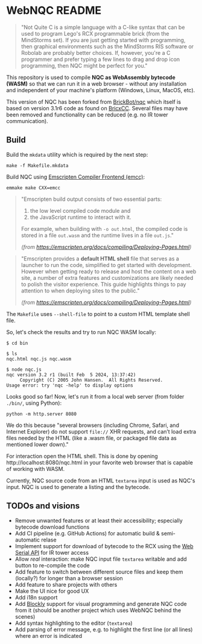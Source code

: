 # WebNQC README

> "Not Quite C is a simple language with a C-like syntax that can be used to program Lego's RCX programmable brick (from the MindStorms set). If you are just getting started with programming, then graphical environments such as the MindStorms RIS software or Robolab are probably better choices. If, however, you're a C programmer and prefer typing a few lines to drag and drop icon programming, then NQC might be perfect for you."

This repository is used to compile **NQC as WebAssembly bytecode (WASM)** so that we can run it in a web browser - without any installation and independent of your machine's platform (Windows, Linux, MacOS, etc).

This version of NQC has been forked from [BrickBot/nqc](https://github.com/BrickBot/nqc) which itself is based on version 3.1r6 code as found on
[BricxCC](http://bricxcc.sourceforge.net/nqc/). Several files may have been removed and functionality can be reduced (e.g. no IR tower communication).

## Build

Build the `mkdata` utility which is required by the next step:

```shell
make -f Makefile.mkdata
```

Build NQC using [Emscripten Compiler Frontend (emcc)](https://emscripten.org/docs/tools_reference/emcc.html):

```shell
emmake make CXX=emcc
```

>"Emscripten build output consists of two essential parts: 
>
>1) the low level compiled code module and
>2) the JavaScript runtime to interact with it.
>
>For example, when building with `-o out.html`, the compiled code is stored in a file `out.wasm` and the runtime lives in a file `out.js`."
>
> _(from https://emscripten.org/docs/compiling/Deploying-Pages.html)_


> "Emscripten provides a **default HTML shell** file that serves as a launcher to run the code, simplified to get started with development. However when getting ready to release and host the content on a web site, a number of extra features and customizations are likely needed to polish the visitor experience. This guide highlights things to pay attention to when deploying sites to the public."
> 
> _(from https://emscripten.org/docs/compiling/Deploying-Pages.html)_

The `Makefile` uses `--shell-file` to point to a custom HTML template shell file.

So, let's check the results and try to run NQC WASM locally:

```shell
$ cd bin

$ ls
nqc.html nqc.js nqc.wasm

$ node nqc.js
nqc version 3.2 r1 (built Feb  5 2024, 13:37:42)
     Copyright (C) 2005 John Hansen.  All Rights Reserved.
Usage error: try 'nqc -help' to display options
```

Looks good so far! Now, let's run it from a local web server (from folder `./bin/`, using Python):

```shell
python -m http.server 8080
```

We do this because "several browsers (including Chrome, Safari, and Internet Explorer) do not support `file://` XHR requests, and can’t load extra files needed by the HTML (like a .wasm file, or packaged file data as mentioned lower down)."

For interaction open the HTML shell. This is done by opening http://localhost:8080/nqc.html in your favorite web browser that is capable of working with WASM.

Currently, NQC source code from an HTML `textarea` input is used as NQC's input. NQC is used to generate a listing and the bytecode.


## TODOs and visions

- Remove unwanted features or at least their accessibility; especially bytecode download functions
- Add CI pipeline (e.g. GitHub Actions) for automatic build & semi-automatic relase
- Implement support for download of bytecode to the RCX using the [Web Serial API](https://developer.mozilla.org/en-US/docs/Web/API/Web_Serial_API) for IR tower access
- Allow _real_ interaction: make NQC input file `textarea` writable and add button to re-compile the code
- Add feature to switch between different source files and keep them (locally?) for longer than a browser session
- Add feature to share projects with others
- Make the UI nice for good UX
- Add i18n support
- Add [Blockly](https://developers.google.com/blockly) support for visual programming and generate NQC code from it (should be another project which uses WebNQC behind the scenes)
- Add syntax highlighting to the editor (`textarea`)
- Add parsing of error message, e.g. to highlight the first line (or all lines) where an error is indicated
